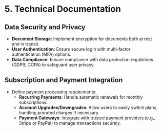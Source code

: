 # 5. Technical Documentation

## Data Security and Privacy

- **Document Storage**: Implement encryption for documents both at rest and in transit.
- **User Authentication**: Ensure secure login with multi-factor authentication (MFA) options.
- **Data Compliance**: Ensure compliance with data protection regulations (GDPR, CCPA) to safeguard user privacy.

## Subscription and Payment Integration

- Define payment processing requirements:
  - **Recurring Payments**: Handle automatic renewals for monthly subscriptions.
  - **Account Upgrades/Downgrades**: Allow users to easily switch plans, handling prorated charges if necessary.
  - **Payment Gateways**: Integrate with trusted payment providers (e.g., Stripe or PayPal) to manage transactions securely.
